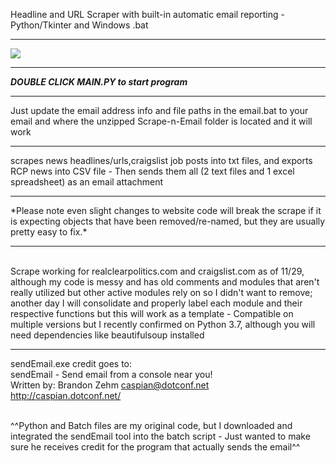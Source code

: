 Headline and URL Scraper with built-in automatic email reporting - Python/Tkinter and Windows .bat<br>

<hr><img src="http://cgfixit.com/img/scrapeNemail.png"><hr>

***DOUBLE CLICK MAIN.PY to start program***<hr>Just update the email address info and file paths in the email.bat to your email and where the unzipped Scrape-n-Email folder is located and it will work<hr>

scrapes news headlines/urls,craigslist job posts into txt files, and exports RCP news into CSV file - Then sends them all (2 text files and 1 excel spreadsheet) as an email attachment

<hr>*Please note even slight changes to website code will break the scrape if it is expecting objects that have been removed/re-named, but they are usually pretty easy to fix.*<hr>
<br>Scrape working for realclearpolitics.com and craigslist.com as of 11/29, although my code is messy and has old comments and modules that aren't really utilized but other active modules rely on so I didn't want to remove; another day I will consolidate and properly label each module and their respective functions but this will work as a template - Compatible on multiple versions but I recently confirmed on Python 3.7, although you will need dependencies like beautifulsoup installed<hr>

sendEmail.exe credit goes to:<br>
sendEmail - Send email from a console near you!<br>
Written by: Brandon Zehm <caspian@dotconf.net><br>
http://caspian.dotconf.net/<br>
<br>

^^Python and Batch files are my original code, but I downloaded and integrated the sendEmail tool into the batch script - Just wanted to make sure he receives credit for the program that actually sends the email^^
